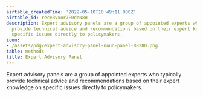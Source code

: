 ```yaml
---
airtable_createdTime: '2022-05-10T10:49:11.000Z'
airtable_id: receBVxor7F0deN8H
description: Expert advisory panels are a group of appointed experts who typically
  provide technical advice and recommendations based on their expert knowledge on
  specific issues directly to policymakers.
icon:
- /assets/pdg/expert-advisory-panel-noun-panel-88280.png
table: methods
title: Expert Advisory Panel
---
```


Expert advisory panels are a group of appointed experts who typically provide technical advice and recommendations based on their expert knowledge on specific issues directly to policymakers.